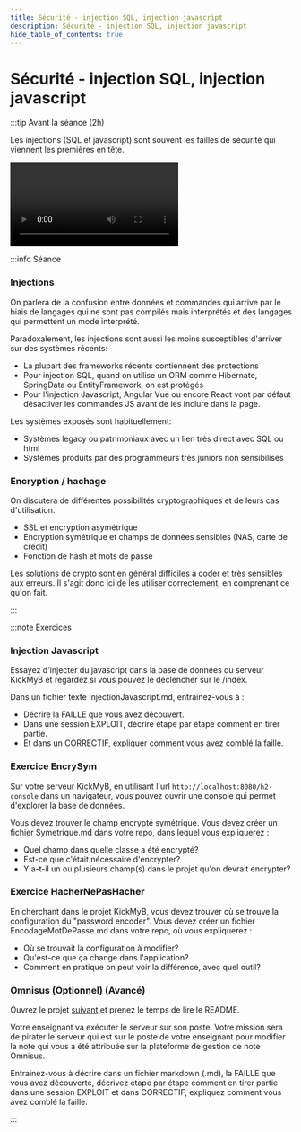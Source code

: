 ```yaml
---
title: Sécurité - injection SQL, injection javascript
description: Sécurité - injection SQL, injection javascript
hide_table_of_contents: true
---
```


# Sécurité - injection SQL, injection javascript

<Row>

<Column>

:::tip Avant la séance (2h)

Les injections (SQL et javascript) sont souvent les failles de sécurité qui viennent les premières en tête.

<Video url="https://www.youtube.com/watch?v=je2xjYPOqZU" />

Code avec les vulnérabilités en mode passoire **[ici](https://github.com/departement-info-cem/4N6-Mobile/tree/main/code/SpringBootInjection/02-Passoire)**.

Code avec les correctifs **[ici](https://github.com/departement-info-cem/4N6-Mobile/tree/main/code/SpringBootInjection/03-SansInjection)**.

:::

</Column>

<Column>

:::info Séance

### Injections

On parlera de la confusion entre données et commandes qui arrive par le biais de langages qui ne sont pas compilés mais interprétés et des langages qui permettent un mode interprété.

Paradoxalement, les injections sont aussi les moins susceptibles d'arriver sur des systèmes récents:

- La plupart des frameworks récents contiennent des protections
- Pour injection SQL, quand on utilise un ORM comme Hibernate, SpringData ou EntityFramework, on est protégés
- Pour l'injection Javascript, Angular Vue ou encore React vont par défaut désactiver les commandes JS avant de les inclure dans la page.

Les systèmes exposés sont habituellement:

- Systèmes legacy ou patrimoniaux avec un lien très direct avec SQL ou html
- Systèmes produits par des programmeurs très juniors non sensibilisés

### Encryption / hachage

On discutera de différentes possibilités cryptographiques et de leurs cas d'utilisation.

- SSL et encryption asymétrique
- Encryption symétrique et champs de données sensibles (NAS, carte de crédit)
- Fonction de hash et mots de passe

Les solutions de crypto sont en général difficiles à coder et très sensibles aux erreurs. Il s'agit donc ici de les utiliser correctement, en comprenant ce qu'on fait.


:::

</Column>

</Row>

:::note Exercices

### Injection Javascript

Essayez d'injecter du javascript dans la base de données du serveur KickMyB et regardez si vous pouvez le déclencher sur le /index.

Dans un fichier texte InjectionJavascript.md, entrainez-vous à :
- Décrire la FAILLE que vous avez découvert.
- Dans une session EXPLOIT, décrire étape par étape comment en tirer partie.
- Et dans un CORRECTIF, expliquer comment vous avez comblé la faille.

### Exercice EncrySym
Sur votre serveur KickMyB, en utilisant l'url `http://localhost:8080/h2-console` dans un navigateur, 
vous pouvez ouvrir une console qui permet d'explorer la base de données.

Vous devez trouver le champ encrypté symétrique. Vous devez créer un fichier Symetrique.md dans votre repo, dans lequel vous expliquerez :
- Quel champ dans quelle classe a été encrypté?
- Est-ce que c'était nécessaire d'encrypter?
- Y a-t-il un ou plusieurs champ(s) dans le projet qu'on devrait encrypter?

### Exercice HacherNePasHacher
En cherchant dans le projet KickMyB, vous devez trouver où se trouve la configuration du "password encoder". 
Vous devez créer un fichier EncodageMotDePasse.md dans votre repo, où vous expliquerez :

- Où se trouvait la configuration à modifier?
- Qu'est-ce que ça change dans l'application?
- Comment en pratique on peut voir la différence, avec quel outil?

### Omnisus (Optionnel) (Avancé)

Ouvrez le projet [suivant](https://github.com/departement-info-cem/4N6-Mobile/tree/main/code/Omnisus) et prenez le temps de lire le README.

Votre enseignant va exécuter le serveur sur son poste. Votre mission sera de pirater le serveur qui est sur le poste de votre enseignant pour modifier la note qui vous a été attribuée sur la plateforme de gestion de note Omnisus.

Entrainez-vous à décrire dans un fichier markdown (.md), la FAILLE que vous avez découverte, décrivez étape par étape comment en tirer partie dans une session EXPLOIT et dans CORRECTIF, expliquez comment vous avez comblé la faille.

:::
